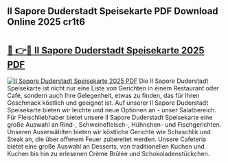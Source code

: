 ## Il Sapore Duderstadt Speisekarte PDF Download Online 2025 cr1t6

# <h2><a href="http://gce6jf.nevu.top/?p=Il+Sapore+Duderstadt+Speisekarte">🔗 👉🔴 Il Sapore Duderstadt Speisekarte 2025 PDF</a></h2>

[![Il Sapore Duderstadt Speisekarte 2025 PDF](https://i.imgur.com/dBaPXMq.png)](http://gce6jf.nevu.top/?p=Il+Sapore+Duderstadt+Speisekarte)
Die Il Sapore Duderstadt Speisekarte ist nicht nur eine Liste von Gerichten in einem Restaurant oder Café, sondern auch Ihre Gelegenheit, etwas zu finden, das für Ihren Geschmack köstlich und geeignet ist. Auf unserer Il Sapore Duderstadt Speisekarte bieten wir leichte und neue Optionen an - unser Salatbereich. Für Fleischliebhaber bietet unsere Il Sapore Duderstadt Speisekarte eine große Auswahl an Rind-, Schweinefleisch-, Hühnchen- und Fischgerichten. Unseren Auserwählten bieten wir köstliche Gerichte wie Schaschlik und Steak an, die über offenem Feuer zubereitet werden. Unsere Cafeteria bietet eine große Auswahl an Desserts, von traditionellen Kuchen und Kuchen bis hin zu erlesenen Crème Brûlée und Schokoladenstückchen.
